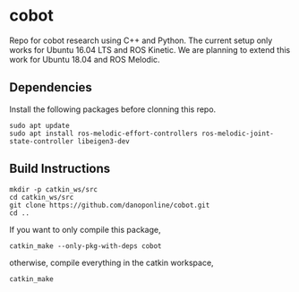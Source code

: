 # cobot
Repo for cobot research using C++ and Python. The current setup only works for Ubuntu 16.04 LTS and ROS Kinetic. 
We are planning to extend this work for Ubuntu 18.04 and ROS Melodic.

## Dependencies
Install the following packages before clonning this repo.
```
sudo apt update
sudo apt install ros-melodic-effort-controllers ros-melodic-joint-state-controller libeigen3-dev 
```
## Build Instructions

```
mkdir -p catkin_ws/src
cd catkin_ws/src
git clone https://github.com/danoponline/cobot.git
cd ..
```
If you want to only compile this package,
```
catkin_make --only-pkg-with-deps cobot
```
otherwise, compile everything in the catkin workspace,
```
catkin_make
```
